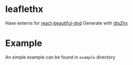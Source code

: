 # leaflethx
Haxe externs for [react-beautiful-dnd](https://github.com/atlassian/react-beautiful-dnd)
Generate with [dts2hx](https://github.com/haxiomic/dts2hx)
# Example
An simple example can be found in `example` directory
